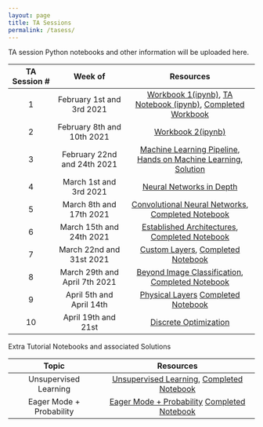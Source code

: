```yaml
---
layout: page
title: TA Sessions
permalink: /tasess/
---
```


TA session Python notebooks and other information will be uploaded here. 

| TA Session #                       | Week of         |  Resources             
|:---------------------------:|:------------:|:-------------------:
|1 |February 1st and 3rd 2021 | [Workbook 1(ipynb)](/data/Lab1_workbook.ipynb), [TA Notebook (ipynb)](/data/TA_session_week_2.ipynb), [Completed Workbook](https://colab.research.google.com/drive/1yNUEBtl-TRUcdUVA2SFJ9y1F_irTCrJn?usp=sharing)
|2 |February 8th and 10th 2021 | [Workbook 2(ipynb)](/data/BME548L_lab2.ipynb)
|3 |February 22nd and 24th 2021 | [Machine Learning Pipeline](/tasess/ml_pipeline_F20.pdf), [Hands on Machine Learning](/data/BME_548L_Lab4.ipynb), [Solution](https://colab.research.google.com/drive/1rRPwcc3VuGINWBrtJic_xo7u9CgxHU-K?usp=sharing)
|4 |March 1st and 3rd 2021 | [Neural Networks in Depth](/tasess/BME_548L_Lab5.ipynb)
|5 |March 8th and 17th 2021| [Convolutional Neural Networks](/data/BME_548L_lab6.ipynb), [Completed Notebook](https://colab.research.google.com/drive/1cSnY8fhXosGBSCA1tsmmEyDda91vazx8?usp=sharing)
|6 |March 15th and 24th 2021| [Established Architectures](/data/BME_548L_lab_7.ipynb), [Completed Notebook](https://colab.research.google.com/drive/19dOMN_-tS98oT2RQ51-bpF-204wyFO6S?usp=sharing)
|7 |March 22nd and 31st 2021| [Custom Layers](/data/BME_548L_Lab8.ipynb), [Completed Notebook](https://colab.research.google.com/drive/1vNC66jq3WueXN8t2jwRl-4Ww25Y1Effk?usp=sharing)
|8 |March 29th and April 7th 2021| [Beyond Image Classification](/data/BME_548L_Lab9.ipynb), [Completed Notebook](https://colab.research.google.com/drive/1w1ZHFR6r-zpMc5rOot-9AyN4hv8B6bGy?usp=sharing)
|9| April 5th and April 14th| [Physical Layers](/data/BME_548L_Lab11.ipynb) [Completed Notebook](https://colab.research.google.com/drive/12u1zXUnZwc31dFlVY9HoHh2MM0H1DUQ-?usp=sharing)
|10| April 19th and 21st| [Discrete Optimization](/data/BME_548L_Lab13.ipynb)


Extra Tutorial Notebooks and associated Solutions

| Topic                       |  Resources             
|:---------------------------:|:-------------------:
| Unsupervised Learning | [Unsupervised Learning](/data/BME_548L_Lab10.ipynb), [Completed Notebook](https://colab.research.google.com/drive/1qKaGg-rHVSuYy7np_B1Ii7-GLL3he_ry?usp=sharing)
| Eager Mode + Probability| [Eager Mode + Probability](/data/BME_548L_Lab12.ipynb) [Completed Notebook](https://colab.research.google.com/drive/1rUgAWKBsyeUl-MSpxCDQh2sMxPOG8ypT?usp=sharing)

<!--
|1 |August 24th and 26th 2020 | [Workbook 1(ipynb)](/data/Lab1_workbook.ipynb), [TA Notebook (ipynb)](/data/TA_session_week_2.ipynb)
|2 |August 31st and Sept 2nd 2020 | [Workbook 2(ipynb)](/data/BME548L_lab2.ipynb)
|3 |Sept 7th and 9th 2020 | [Machine Learning Pipeline](/tasess/ml_pipeline_F20.pdf)
|4 |Sept 14th and 16th 2020| [Hands on Machine Learning](/data/BME_548L_Lab4.ipynb)
|5 |Sept 21st and 23rd 2020| [Neural Networks in Depth](/tasess/BME_548L_Lab5.ipynb), [Completed Notebook](https://colab.research.google.com/drive/1rn2Ov4bs9NL-xcUXVQloukPZHVImM--w?usp=sharing)
|6 |Sept 28th and 30th 2020| [Convolutional Neural Networks](/data/BME_548L_lab6.ipynb), [Completed Notebook](https://colab.research.google.com/drive/1cSnY8fhXosGBSCA1tsmmEyDda91vazx8?usp=sharing)
|7 |Oct 5th and 7th 2020| [Established Architectures](/data/BME_548L_lab_7.ipynb), [Completed Notebook](https://colab.research.google.com/drive/19dOMN_-tS98oT2RQ51-bpF-204wyFO6S?usp=sharing)
|8 |Oct 12th and 14th 2020| [Custom Layers](/data/BME_548L_Lab8.ipynb), [Completed Notebook](https://colab.research.google.com/drive/1vNC66jq3WueXN8t2jwRl-4Ww25Y1Effk?usp=sharing)
|9 |Oct 19th and 21st 2020| [Beyond Image Classification](/data/BME_548L_Lab9.ipynb), [Completed Notebook](https://colab.research.google.com/drive/1w1ZHFR6r-zpMc5rOot-9AyN4hv8B6bGy?usp=sharing)
|10| Oct 26th and 28th 2020| [Unsupervised Learning](/data/BME_548L_Lab10.ipynb), [Completed Notebook](https://colab.research.google.com/drive/1qKaGg-rHVSuYy7np_B1Ii7-GLL3he_ry?usp=sharing)
|11| Nov 2nd and 4th 2020| [Physical Layers](/data/BME_548L_Lab11.ipynb)
|12| Nov 9th and 11th 2020| [Eager Mode + Probability](/data/BME_548L_Lab12.ipynb)
-->

<!--
| TA Session #                       | Week of         |  Resources             
|:---------------------------:|:------------:|:-------------------:
|1-2|27 January and 3 February 2020|[Notebook 1(ipynb)](/tasess/TAsess1and2.ipynb), [Notebook 2(ipynb)](/tasess/ClassesInPython.ipynb)
|3|10 February 2020|[Slides](/tasess/MachineLearningPipeline.pdf)
|6|14 October 2019| [Notebook (ipynb)](/tasess/keras_intro_TA_session.ipynb)
|7|21 October 2019| [Notebook (ipynb)](/tasess/TAsessoct21.ipynb)
|8|28 October 2019| [Notebook (ipynb)](/tasess/low_level_ta_sess.ipynb)
|9|07 November 2019| [Notebook (ipynb)](/tasess/Comparing_incoherent_vs_coherent_imaging.ipynb)
-->
